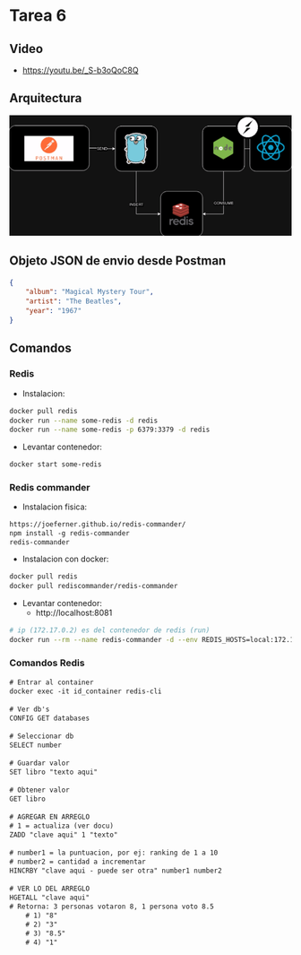# Tarea 6

## Video

* https://youtu.be/_S-b3oQoC8Q

## Arquitectura

![Tipos de Kernel](./img/ArquitecturaT6.png)

## Objeto JSON de envio desde Postman

```json
{
    "album": "Magical Mystery Tour",
    "artist": "The Beatles",
    "year": "1967"
}
```

## Comandos

### Redis

* Instalacion:

```bash
docker pull redis
docker run --name some-redis -d redis
docker run --name some-redis -p 6379:3379 -d redis
```

* Levantar contenedor:

```bash
docker start some-redis
```

### Redis commander

* Instalacion fisica:

```shell
https://joeferner.github.io/redis-commander/
npm install -g redis-commander
redis-commander
```

* Instalacion con docker:

```bash
docker pull redis
docker pull rediscommander/redis-commander
```

* Levantar contenedor:
    * http://localhost:8081

```bash
# ip (172.17.0.2) es del contenedor de redis (run)
docker run --rm --name redis-commander -d --env REDIS_HOSTS=local:172.17.0.2:6379 -p 8081:8081 rediscommander/redis-commander:latest
```

### Comandos Redis

```shell
# Entrar al container
docker exec -it id_container redis-cli

# Ver db's
CONFIG GET databases

# Seleccionar db
SELECT number

# Guardar valor
SET libro "texto aqui"

# Obtener valor
GET libro

# AGREGAR EN ARREGLO
# 1 = actualiza (ver docu)
ZADD "clave aqui" 1 "texto" 

# number1 = la puntuacion, por ej: ranking de 1 a 10
# number2 = cantidad a incrementar
HINCRBY "clave aqui - puede ser otra" number1 number2

# VER LO DEL ARREGLO
HGETALL "clave aqui"
# Retorna: 3 personas votaron 8, 1 persona voto 8.5
    # 1) "8"
    # 2) "3"
    # 3) "8.5"
    # 4) "1"
```
